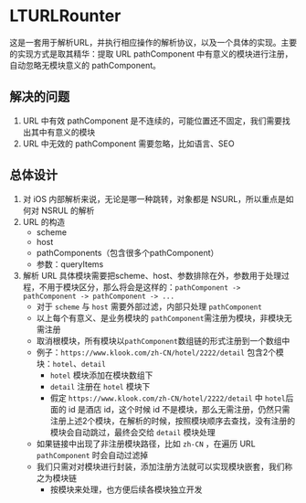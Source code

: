 # LTURLRounter

这是一套用于解析URL，并执行相应操作的解析协议，以及一个具体的实现。主要的实现方式是取其精华：提取 URL pathComponent 中有意义的模块进行注册，自动忽略无模块意义的 pathComponent。

## 解决的问题
1. URL 中有效 pathComponent 是不连续的，可能位置还不固定，我们需要找出其中有意义的模块
2. URL 中无效的 pathComponent 需要忽略，比如语言、SEO

## 总体设计

1. 对 iOS 内部解析来说，无论是哪一种跳转，对象都是 NSURL，所以重点是如何对 NSRUL 的解析
2. URL 的构造
    - scheme
    - host
    - pathComponents（包含很多个pathComponent）
    - 参数：queryItems
3. 解析 URL 具体模块需要把scheme、host、参数排除在外，参数用于处理过程，不用于模块区分，那么将会是这样的：`pathComponent -> pathComponent -> pathComponent -> ...`
    - 对于 `scheme` 与 `host` 需要外部过滤，内部只处理 `pathComponent`
    - 以上每个有意义、是业务模块的 `pathComponent`需注册为模块，非模块无需注册
    - 取消根模块，所有模块以`pathComponent`数组链的形式注册到一个数组中
    - 例子：`https://www.klook.com/zh-CN/hotel/2222/detail` 包含2个模块：`hotel`、`detail`
        - `hotel` 模块添加在模块数组下
        - `detail` 注册在 `hotel` 模块下
        - 假定 `https://www.klook.com/zh-CN/hotel/2222/detail`  中 `hotel`后面的 id 是酒店 id，这个时候 id 不是模块，那么无需注册，仍然只需注册上述2个模块，在解析的时候，按照模块顺序去查找，没有注册的模块会自动跳过，最终会交给 `detail` 模块处理
    - 如果链接中出现了非注册模块路径，比如 `zh-CN` ，在遍历 URL  `pathComponent` 时会自动过滤掉
    - 我们只需对对模块进行封装，添加注册方法就可以实现模块嵌套，我们称之为模块链
        - 按模块来处理，也方便后续各模块独立开发